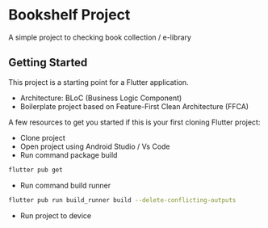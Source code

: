 # Bookshelf Project

A simple project to checking book collection / e-library

## Getting Started

This project is a starting point for a Flutter application.

- Architecture: BLoC (Business Logic Component)
- Boilerplate project based on Feature-First Clean Architecture (FFCA)

A few resources to get you started if this is your first cloning Flutter project:

- Clone project
- Open project using Android Studio / Vs Code
- Run command package build
```bash
flutter pub get
```
- Run command build runner
```bash
flutter pub run build_runner build --delete-conflicting-outputs
```
- Run project to device